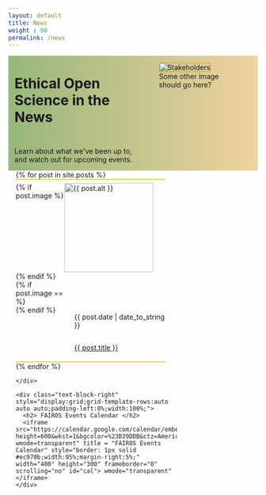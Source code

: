 ```yaml
---
layout: default
title: News
weight : 98
permalink: /news
---
```

<style>
#cal {
  position: relative;
  z-index: 0;
  }
h1#heading-left {
  font-size:40px;
  }
  
#posts-calendar {
  grid-template-columns:66.666% 33.3333%;
  }
@media print,screen and (max-width:620px) {
  #cal {
    width:200px;
  }
  #heading-left {
   padding-top:0px;
   padding-bottom:0px;
   align-content:space-between;
  }
  h1#heading-left {
   font-size:33px;
  }
  #posts-calendar {
  grid-template-columns:repeat(auto-fit, minmax(200px, 1fr));}
 }
</style>


<div class="text-block-right" style="display:grid;grid-template-columns:repeat(auto-fit, minmax(200px, 1fr));background-image:linear-gradient(to left, #f0d2a1, #97b779);padding:0;margin-right:0;width:100%;" id="headingblock">
   <div class="text-block-right" style="display:grid;grid-template-rows:auto auto;background-color:transparent;padding-left:5%;align-content:center;width:95%;" id="heading-left">
      <h1 style="align-self:start;">Ethical Open Science in the News</h1>
      <p style="align-self:start;padding-top:10px;" id="describe">Learn about what we've been up to, and watch out for upcoming events.</p>
    </div>
    <div class="text-block-right" style="background-color:transparent;padding-left:0;float:right;justify-self:end;max-width:460px; margin-right:5%; margin-left: 5%; width: 90%;" id="heading-image">
      <figure id="stakes">
        <img src="./images/team.jpg" alt="Stakeholders" style="width=100%;border: 1px solid #ec970b;">
        <figcaption>Some other image should go here?</figcaption>
      </figure>
    </div>
  </div>

<div class="text-block-right" style="display:grid;padding-left:3%;width:97%;" id="posts-calendar">
    <div class="text-block-right" style="display:grid;grid-template-rows:auto auto;padding-left:0%;width:100%;align-content:start;">
      {% for post in site.posts %}
      <div class="text-block-right" style="display:grid; grid-template-columns: auto auto; justify-content: start; border-top: 1px solid #ec970b;border-bottom: 1px solid #ec970b;margin-right:2%;width:93%;padding-top:2%;padding-bottom:2%;">
          {% if post.image %} 
            <img src={{ post.image }} width="180vw" alt="{{ post.alt }}" style="max-width:500px;">
          {% endif %}
          {% if post.image == %}
            <div class="test" style="width:180px;">
              <!-- <p style="">empty</p> -->
            </div>
          {% endif %}
        <div style="display:grid;grid-template-rows: auto auto;padding-left:20px;align-content:start;">
        <p style="font-size:14px;">{{ post.date | date_to_string }}</p>
        <p><a href="{{ post.url | relative_url }}">{{ post.title }}</a></p>
         </div>
      </div>
{% endfor %}
      
    </div>

    <div class="text-block-right" style="display:grid;grid-template-rows:auto auto auto;padding-left:0%;width:100%;">
      <h2> FAIROS Events Calendar </h2>
      <iframe src="https://calendar.google.com/calendar/embed?height=600&wkst=1&bgcolor=%23B39DDB&ctz=America%2FChicago&title=Upcoming%20FAIROS%20Events&src=Y2U1NzRhZTM5Y2JhOTMyNDIyZDAzNjA1MzFlZDE1OGI0ZmQ4MjdiMDY1YmE3Yjk1YjMxNTk1MWVjYTYwNDVlOEBncm91cC5jYWxlbmRhci5nb29nbGUuY29t&color=%238E24AA?wmode=transparent" title = "FAIROS Events Calendar" style="border: 1px solid #ec970b;width:95%;margin-right:5%;" width="400" height="300" frameborder="0" scrolling="no" id="cal"> wmode="transparent" </iframe>
    </div>
</div>
